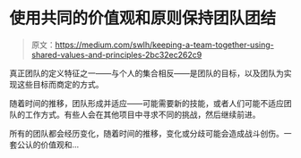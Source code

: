 # 使用共同的价值观和原则保持团队团结

> 原文：<https://medium.com/swlh/keeping-a-team-together-using-shared-values-and-principles-2bc32ec262c9>

真正团队的定义特征之一——与个人的集合相反——是团队的目标，以及团队为实现这些目标而商定的方式。

随着时间的推移，团队形成并适应——可能需要新的技能，或者人们可能不适应团队的工作方式。有些人会在其他项目中寻求不同的挑战，然后继续前进。

所有的团队都会经历变化，随着时间的推移，变化或分歧可能会造成战斗创伤。一套公认的价值观和…